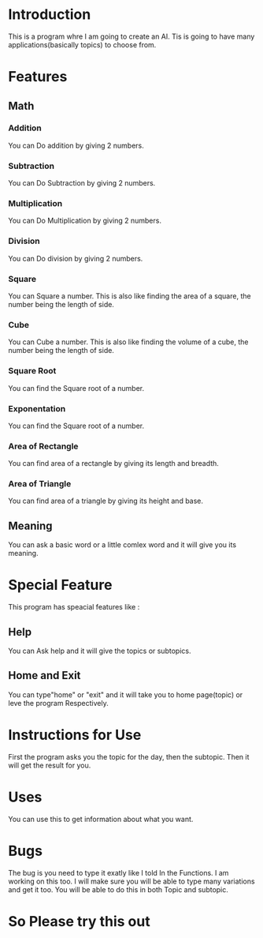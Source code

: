 # Introduction
This is a program whre I am going to create an AI. Tis is going to have many applications(basically topics) to choose from.
# Features
## Math
### Addition
You can Do addition by giving 2 numbers.
### Subtraction
You can Do Subtraction by giving 2 numbers.
### Multiplication
You can Do Multiplication by giving 2 numbers.
### Division
You can Do division by giving 2 numbers.
### Square
You can Square a number. This is also like finding the area of a square, the number being the length of side.
### Cube
You can Cube a number. This is also like finding the volume of a cube, the number being the length of side.
### Square Root
You can find the Square root of a number.
### Exponentation
You can find the Square root of a number.
### Area of Rectangle
You can find area of a rectangle by giving its length and breadth.
### Area of Triangle
You can find area of a triangle by giving its height and base.
## Meaning
You can ask a basic word or a little comlex word and it will give you its meaning.
# Special Feature
This program has speacial features like :
## Help
You can Ask help and it will give the topics or subtopics.
## Home and Exit
You can type"home" or "exit" and it will take you to home page(topic) or leve the program Respectively.
# Instructions for Use
First the program asks you the topic for the day, then the subtopic. Then it will get the result for you.
# Uses
You can use this to get information about what you want.
# Bugs
The bug is you need to type it exatly like I told In the Functions. I am working on this too. I will make sure you will be able to type many variations and get it too. You will be able to do this in both Topic and subtopic.
# So Please try this out